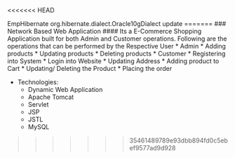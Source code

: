 <<<<<<< HEAD
<?xml version="1.0" encoding="UTF-8"?>
<beans xmlns="http://www.springframework.org/schema/beans"
xmlns:xsi="http://www.w3.org/2001/XMLSchema-instance"
xsi:schemaLocation="http://www.springframework.org/schema/beans 
http://www.springframework.org/schema/beans/spring-beans.xsd">


<bean id="db" class="org.apache.commons.dbcp.BasicDataSource">
<property name="driverClassName" value="oracle.jdbc.driver.OracleDriver" />
<property name="url" value="jdbc:oracle:thin:@localhost:1521:xe" />
<property name="username" value="hr" />
<property name="password" value="hr" />
</bean>

<bean id="sf" class="org.springframework.orm.hibernate3.LocalSessionFactoryBean">
  <property name="dataSource" ref="db"></property>
  
  <property name="mappingResources">
  <list>
  <value>EmpHibernate</value>
  </list>
  </property>
  
  <property name="hibernateProperties">
    <props>
  <prop key="hibernate.dialect">org.hibernate.dialect.Oracle10gDialect</prop>
    <prop key="hbm2ddl.auto">update</prop>
    </props>
   </property>
</bean>

<bean id="jt" class="org.springframework.orm.hibernate3.HibernateTemplate">
<property name="sessionFactory" ref="sf" />
</bean>

<bean id="ed" class="EmpDao">
<property name="ht" ref="jt" />  
</bean>

</beans>
=======
### Network Based Web Application
#### Its a E-Commerce Shopping Application built for both Admin and Customer operations. Following are the operations that can be performed by the Respective User
* Admin
  * Adding products
  * Updating products
  * Deleting products
* Customer
  * Registering into System
  * Login into Website
  * Updating Address
  * Adding product to Cart
  * Updating/ Deleting the Product
  * Placing the order

* Technologies: 
  * Dynamic Web Application
  * Apache Tomcat
  * Servlet
  * JSP
  * JSTL 
  * MySQL
>>>>>>> 35461489789e93dbb894fd0c5ebef9577ad9d928
